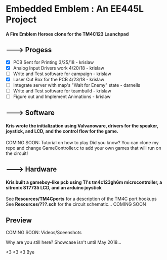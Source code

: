 

# Embedded Emblem : An EE445L Project
#### A Fire Emblem Heroes clone for the TM4C123 Launchpad

## ---> Progess
- [x] PCB Sent for Printing 3/25/18 - krislaw
- [x] Analog Input Drivers work 4/20/18 - krislaw
- [ ] Write and Test software for campaign - krislaw
- [x] Laser Cut Box for the PCB 4/23/18 - krislaw
- [ ] Integrate server with map's "Wait for Enemy" state - darnells
- [ ] Write and Test software for teambuild - krislaw
- [ ] Figure out and Implement Animations - krislaw

## ---> Software
#### Kris wrote the initialization using Valvanoware, drivers for the speaker, joystick, and LCD, and the control flow for the game.
COMING SOON: Tutorial on how to play
Did you know? You can clone my repo and change GameController.c to add your own games that will run on the circuit!

## ---> Hardware
#### Kris built a gameboy-like pcb using TI's tm4c123gh6m microcontroller, a sitronix ST7735 LCD, and an arduino joystick
See **Resources/TM4Cports** for a description of the TM4C port hookups
See **Resources/???.sch** for the circuit schematic... COMING SOON

## Preview
COMING SOON: Videos/Sceenshots

Why are you still here? Showcase isn't until May 2018...

<3 <3 <3 Bye
